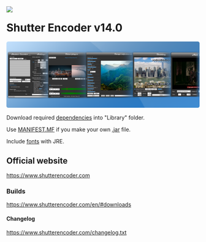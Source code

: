 <img align=left src="https://www.shutterencoder.com/images/icon.png" width="64">
<h1>Shutter Encoder v14.0</h1>

![logo](/SocialBanner.png)

Download required [dependencies](../master/Library/sources.txt) into "Library" folder.

Use [MANIFEST.MF](../master/MANIFEST.MF) if you make your own [.jar](../master/Shutter%20Encoder.jar) file.

Include [fonts](../master/fonts) with JRE.

## Official website

https://www.shutterencoder.com

### Builds

https://www.shutterencoder.com/en/#downloads

#### Changelog

https://www.shutterencoder.com/changelog.txt

